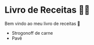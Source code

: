 # Livro de Receitas :man_cook:

Bem vindo ao meu livro de receitas :wave:

- Strogonoff de carne
- Pavê
